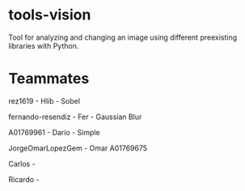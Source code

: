 # tools-vision
Tool for analyzing and changing an image using different preexisting libraries with Python.

# Teammates
rez1619 - Hlib - Sobel

fernando-resendiz - Fer - Gaussian Blur

A01769961 - Dario - Simple


JorgeOmarLopezGem - Omar
A01769675

Carlos - 

Ricardo - 
